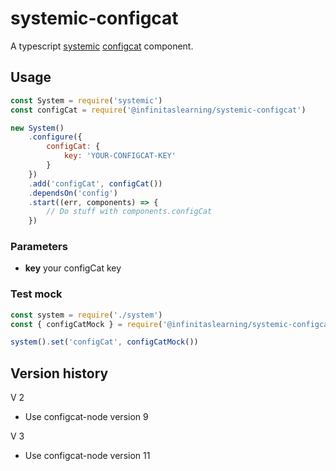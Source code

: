 # systemic-configcat
A typescript [systemic](https://github.com/guidesmiths/systemic) [configcat](https://configcat.com/docs/sdk-reference/js/) component.

## Usage
```js
const System = require('systemic')
const configCat = require('@infinitaslearning/systemic-configcat')

new System()
    .configure({
        configCat: {
            key: 'YOUR-CONFIGCAT-KEY' 
        }
    })
    .add('configCat', configCat())
    .dependsOn('config')
    .start((err, components) => {
        // Do stuff with components.configCat
    })
```

### Parameters
- **key**  your configCat key

### Test mock
```js
const system = require('./system')
const { configCatMock } = require('@infinitaslearning/systemic-configcat')

system().set('configCat', configCatMock())
```

## Version history

V 2
 - Use configcat-node version 9

V 3
 - Use configcat-node version 11